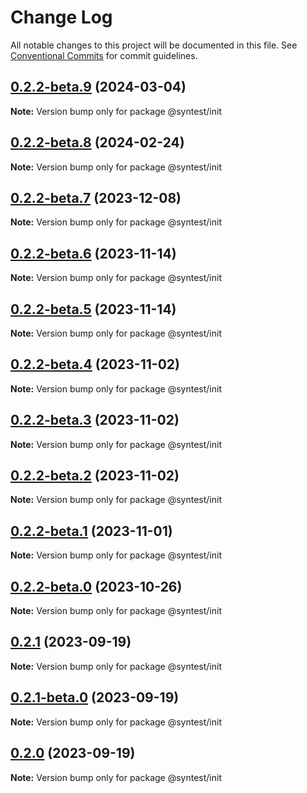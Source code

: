# Change Log

All notable changes to this project will be documented in this file.
See [Conventional Commits](https://conventionalcommits.org) for commit guidelines.

## [0.2.2-beta.9](https://github.com/syntest-framework/syntest-framework/compare/@syntest/init@0.2.2-beta.8...@syntest/init@0.2.2-beta.9) (2024-03-04)

**Note:** Version bump only for package @syntest/init

## [0.2.2-beta.8](https://github.com/syntest-framework/syntest-framework/compare/@syntest/init@0.2.2-beta.7...@syntest/init@0.2.2-beta.8) (2024-02-24)

**Note:** Version bump only for package @syntest/init

## [0.2.2-beta.7](https://github.com/syntest-framework/syntest-framework/compare/@syntest/init@0.2.2-beta.6...@syntest/init@0.2.2-beta.7) (2023-12-08)

**Note:** Version bump only for package @syntest/init

## [0.2.2-beta.6](https://github.com/syntest-framework/syntest-framework/compare/@syntest/init@0.2.2-beta.5...@syntest/init@0.2.2-beta.6) (2023-11-14)

**Note:** Version bump only for package @syntest/init

## [0.2.2-beta.5](https://github.com/syntest-framework/syntest-framework/compare/@syntest/init@0.2.2-beta.4...@syntest/init@0.2.2-beta.5) (2023-11-14)

**Note:** Version bump only for package @syntest/init

## [0.2.2-beta.4](https://github.com/syntest-framework/syntest-framework/compare/@syntest/init@0.2.2-beta.3...@syntest/init@0.2.2-beta.4) (2023-11-02)

**Note:** Version bump only for package @syntest/init

## [0.2.2-beta.3](https://github.com/syntest-framework/syntest-framework/compare/@syntest/init@0.2.2-beta.2...@syntest/init@0.2.2-beta.3) (2023-11-02)

**Note:** Version bump only for package @syntest/init

## [0.2.2-beta.2](https://github.com/syntest-framework/syntest-framework/compare/@syntest/init@0.2.2-beta.1...@syntest/init@0.2.2-beta.2) (2023-11-02)

**Note:** Version bump only for package @syntest/init

## [0.2.2-beta.1](https://github.com/syntest-framework/syntest-framework/compare/@syntest/init@0.2.2-beta.0...@syntest/init@0.2.2-beta.1) (2023-11-01)

**Note:** Version bump only for package @syntest/init

## [0.2.2-beta.0](https://github.com/syntest-framework/syntest-framework/compare/@syntest/init@0.2.1...@syntest/init@0.2.2-beta.0) (2023-10-26)

**Note:** Version bump only for package @syntest/init

## [0.2.1](https://github.com/syntest-framework/syntest-framework/compare/@syntest/init@0.2.1-beta.0...@syntest/init@0.2.1) (2023-09-19)

**Note:** Version bump only for package @syntest/init

## [0.2.1-beta.0](https://github.com/syntest-framework/syntest-framework/compare/@syntest/init@0.2.0-beta.22...@syntest/init@0.2.1-beta.0) (2023-09-19)

**Note:** Version bump only for package @syntest/init

## [0.2.0](https://github.com/syntest-framework/syntest-framework/compare/@syntest/init@0.2.0-beta.22...@syntest/init@0.2.0) (2023-09-19)

**Note:** Version bump only for package @syntest/init

